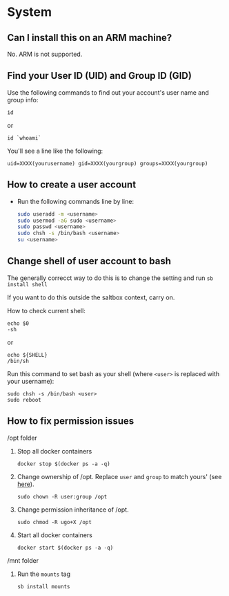 # System

## Can I install this on an ARM machine?

No. ARM is not supported.

## Find your User ID (UID) and Group ID (GID)

Use the following commands to find out your account's user name and group info:

```shell
id
```

or

```shell
id `whoami`
```

You'll see a line like the following:

```text
uid=XXXX(yourusername) gid=XXXX(yourgroup) groups=XXXX(yourgroup)
```

## How to create a user account

- Run the following commands line by line:

   ```bash
   sudo useradd -m <username>
   sudo usermod -aG sudo <username>
   sudo passwd <username>
   sudo chsh -s /bin/bash <username>
   su <username>
   ```

## Change shell of user account to bash

The generally correcct way to do this is to change the setting and run `sb install shell`

If you want to do this outside the saltbox context, carry on.

How to check current shell:

```shell
echo $0
-sh
```

or

```shell
echo ${SHELL}
/bin/sh
```

Run this command to set bash as your shell (where `<user>` is replaced with your username):

```shell
sudo chsh -s /bin/bash <user>
sudo reboot
```

## How to fix permission issues

 /opt folder

1. Stop all docker containers

   ```shell
   docker stop $(docker ps -a -q)
   ```

2. Change ownership of /opt. Replace `user` and `group` to match yours' (see [here](System.md#find-your-user-id-uid-and-group-id-gid)).

   ```shell
   sudo chown -R user:group /opt
   ```

3. Change permission inheritance of /opt.

   ```shell
   sudo chmod -R ugo+X /opt
   ```

4. Start all docker containers

   ```shell
   docker start $(docker ps -a -q)
   ```

 /mnt folder

1. Run the `mounts` tag

   ```shell
   sb install mounts
   ```
